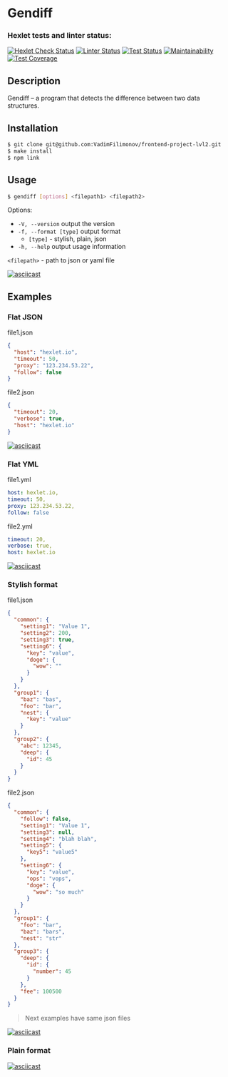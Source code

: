 # Gendiff

### Hexlet tests and linter status:
[![Hexlet Check Status](https://github.com/VadimFilimonov/frontend-project-lvl2/workflows/hexlet-check/badge.svg)](https://github.com/VadimFilimonov/frontend-project-lvl2/actions/workflows/hexlet-check.yml)
[![Linter Status](https://github.com/VadimFilimonov/frontend-project-lvl2/workflows/linter/badge.svg)](https://github.com/VadimFilimonov/frontend-project-lvl2/actions/workflows/linter.yml)
[![Test Status](https://github.com/VadimFilimonov/frontend-project-lvl2/workflows/test/badge.svg)](https://github.com/VadimFilimonov/frontend-project-lvl2/actions/workflows/test.yml)
[![Maintainability](https://api.codeclimate.com/v1/badges/097dfbb42f2c28291578/maintainability)](https://codeclimate.com/github/VadimFilimonov/frontend-project-lvl2/maintainability)
[![Test Coverage](https://api.codeclimate.com/v1/badges/097dfbb42f2c28291578/test_coverage)](https://codeclimate.com/github/VadimFilimonov/frontend-project-lvl2/test_coverage)

## Description

Gendiff – a program that detects the difference between two data structures.

## Installation

```sh
$ git clone git@github.com:VadimFilimonov/frontend-project-lvl2.git
$ make install
$ npm link
```

## Usage

```sh
$ gendiff [options] <filepath1> <filepath2>
```

Options:
- `-V, --version` output the version
- `-f, --format [type]` output format
  - `[type]` - stylish, plain, json
- `-h, --help` output usage information

`<filepath>` - path to json or yaml file

[![asciicast](https://asciinema.org/a/SHE7Fbi3crc3PSSzjcAYV4kx3.svg)](https://asciinema.org/a/SHE7Fbi3crc3PSSzjcAYV4kx3)

## Examples

### Flat JSON

file1.json

```json
{
  "host": "hexlet.io",
  "timeout": 50,
  "proxy": "123.234.53.22",
  "follow": false
}
```

file2.json

```json
{
  "timeout": 20,
  "verbose": true,
  "host": "hexlet.io"
}
```

[![asciicast](https://asciinema.org/a/2qiRWpoKwv7fqI8epcvUt3OJR.svg)](https://asciinema.org/a/2qiRWpoKwv7fqI8epcvUt3OJR)

### Flat YML

file1.yml

```yml
host: hexlet.io,
timeout: 50,
proxy: 123.234.53.22,
follow: false
```

file2.yml

```yml
timeout: 20,
verbose: true,
host: hexlet.io
```

[![asciicast](https://asciinema.org/a/ZjiA9JK95r52QoteQAM6VZmYN.svg)](https://asciinema.org/a/ZjiA9JK95r52QoteQAM6VZmYN)

### Stylish format

file1.json

```json
{
  "common": {
    "setting1": "Value 1",
    "setting2": 200,
    "setting3": true,
    "setting6": {
      "key": "value",
      "doge": {
        "wow": ""
      }
    }
  },
  "group1": {
    "baz": "bas",
    "foo": "bar",
    "nest": {
      "key": "value"
    }
  },
  "group2": {
    "abc": 12345,
    "deep": {
      "id": 45
    }
  }
}
```

file2.json

```json
{
  "common": {
    "follow": false,
    "setting1": "Value 1",
    "setting3": null,
    "setting4": "blah blah",
    "setting5": {
      "key5": "value5"
    },
    "setting6": {
      "key": "value",
      "ops": "vops",
      "doge": {
        "wow": "so much"
      }
    }
  },
  "group1": {
    "foo": "bar",
    "baz": "bars",
    "nest": "str"
  },
  "group3": {
    "deep": {
      "id": {
        "number": 45
      }
    },
    "fee": 100500
  }
}
```

> Next examples have same json files

[![asciicast](https://asciinema.org/a/C73uM0p5AKiIpzlOqamFWlIfO.svg)](https://asciinema.org/a/C73uM0p5AKiIpzlOqamFWlIfO)

### Plain format

[![asciicast](https://asciinema.org/a/FRgMaymu03Dm6BiS8zOWYGJVH.svg)](https://asciinema.org/a/FRgMaymu03Dm6BiS8zOWYGJVH)
